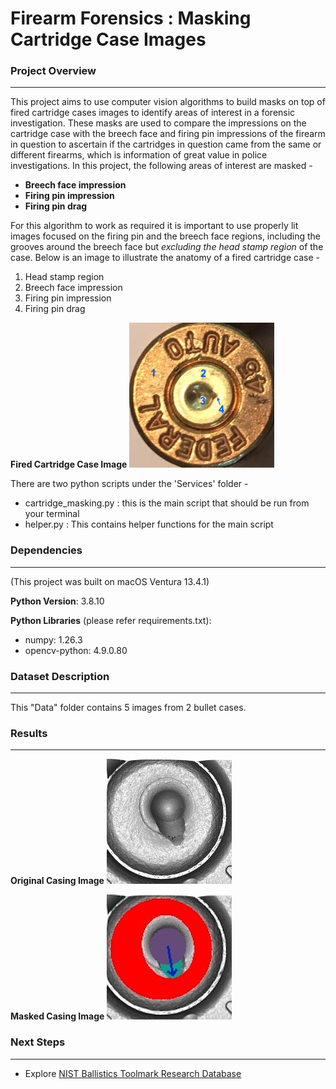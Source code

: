 # Firearm Forensics : Masking Cartridge Case Images

### Project Overview
---
This project aims to use computer vision algorithms to build masks on top of fired cartridge cases images to identify areas of interest in a forensic investigation. These masks are used to compare the impressions on the cartridge case with the breech face and firing pin impressions of the firearm in question to ascertain if the cartridges in question came from the same or different firearms, which is information of great value in police investigations. 
In this project, the following areas of interest are masked -

- **Breech face impression**
- **Firing pin impression**
- **Firing pin drag**

For this algorithm to work as required it is important to use properly lit images focused on the firing pin and the breech face regions, including the grooves around the breech face but *excluding the head stamp region* of the case. Below is an image to illustrate the anatomy of a fired cartridge case -

1. Head stamp region
2. Breech face impression
3. Firing pin impression
4. Firing pin drag

**Fired Cartridge Case Image**
![alt text](https://github.com/SonalKiran/FirearmForensics-MaskingCartridgeCaseImages/blob/master/resources/bullet_casing.jpg)


There are two python scripts under the 'Services' folder -

- cartridge_masking.py : this is the main script that should be run from your terminal
- helper.py : This contains helper functions for the main script


### Dependencies
---
(This project was built on macOS Ventura 13.4.1)

**Python Version**: 3.8.10

**Python Libraries** (please refer requirements.txt):
- numpy: 1.26.3
- opencv-python: 4.9.0.80


### Dataset Description
---
This "Data" folder contains 5 images from 2 bullet cases.


### Results
---
**Original Casing Image**
![alt text](https://github.com/SonalKiran/FirearmForensics-MaskingCartridgeCaseImages/blob/master/resources/o_1.jpg)

**Masked Casing Image**
![alt text](https://github.com/SonalKiran/FirearmForensics-MaskingCartridgeCaseImages/blob/master/resources/masked_o_1.jpg)


### Next Steps
---
- Explore [NIST Ballistics Toolmark Research Database](https://tsapps.nist.gov/NRBTD/Studies/Studies/Details/a023199a-b9f3-4a1a-89e8-c94054a7cf61)






